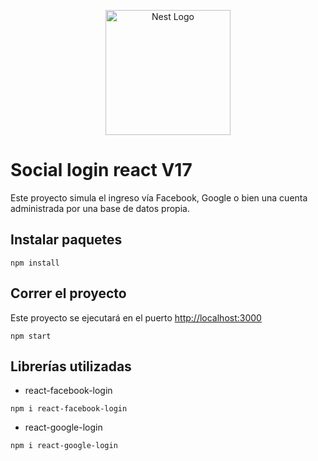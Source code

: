 <p style="text-align: center">
  <a href="https://es.reactjs.org" target="blank"><img src="https://upload.wikimedia.org/wikipedia/commons/thumb/4/47/React.svg/800px-React.svg.png" width="200" alt="Nest Logo" /></a>
</p>

# Social login react V17

Este proyecto simula el ingreso vía Facebook, Google o bien una cuenta administrada por una
base de datos propia.

## Instalar paquetes

```
npm install
```

## Correr el proyecto

Este proyecto se ejecutará en el puerto [http://localhost:3000](http://localhost:3000)

```
npm start
```

## Librerías utilizadas

- react-facebook-login
```
npm i react-facebook-login
```
- react-google-login
```
npm i react-google-login
```
